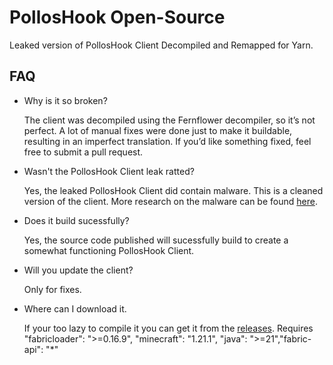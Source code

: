 
# PollosHook Open-Source

Leaked version of PollosHook Client Decompiled and Remapped for Yarn.

## FAQ

- Why is it so broken?

  The client was decompiled using the Fernflower decompiler, so it’s not perfect. A lot of manual fixes were done just to make it   buildable, resulting in an imperfect translation. If you’d like something fixed, feel free to submit a pull request.

- Wasn't the PollosHook Client leak ratted?

  Yes, the leaked PollosHook Client did contain malware. This is a cleaned version of the client. More research on the malware can be found [here](https://github.com/Egida/kutuzov-backdoor).

- Does it build sucessfully?

  Yes, the source code published will sucessfully build to create a somewhat functioning PollosHook Client.

- Will you update the client?

  Only for fixes.

- Where can I download it.

  If your too lazy to compile it you can get it from the [releases](https://github.com/DigitalSerpant/PollosHook-OpenSource/releases). Requires "fabricloader": ">=0.16.9", "minecraft": "1.21.1", "java": ">=21","fabric-api": "*"
